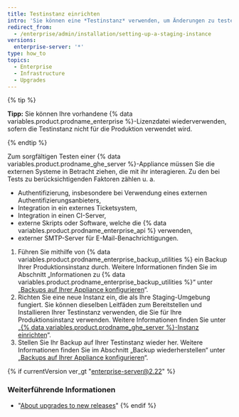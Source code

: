 ```yaml
---
title: Testinstanz einrichten
intro: 'Sie können eine *Testinstanz* verwenden, um Änderungen zu testen, bevor sie auf {% data variables.product.product_location %} angewendet werden. So können Sie eine Testinstanz beispielsweise verwenden, um neue {% data variables.product.prodname_ghe_server %}-Updates zu testen oder das Importieren von Migrationsdaten zu üben.'
redirect_from:
  - /enterprise/admin/installation/setting-up-a-staging-instance
versions:
  enterprise-server: '*'
type: how_to
topics:
  - Enterprise
  - Infrastructure
  - Upgrades
---
```


{% tip %}

**Tipp:** Sie können Ihre vorhandene {% data variables.product.prodname_enterprise %}-Lizenzdatei wiederverwenden, sofern die Testinstanz nicht für die Produktion verwendet wird.

{% endtip %}

Zum sorgfältigen Testen einer {% data variables.product.prodname_ghe_server %}-Appliance müssen Sie die externen Systeme in Betracht ziehen, die mit ihr interagieren. Zu den bei Tests zu berücksichtigenden Faktoren zählen u. a.

  - Authentifizierung, insbesondere bei Verwendung eines externen Authentifizierungsanbieters,
  - Integration in ein externes Ticketsystem,
  - Integration in einen CI-Server,
  - externe Skripts oder Software, welche die {% data variables.product.prodname_enterprise_api %} verwenden,
  - externer SMTP-Server für E-Mail-Benachrichtigungen.

1. Führen Sie mithilfe von {% data variables.product.prodname_enterprise_backup_utilities %} ein Backup Ihrer Produktionsinstanz durch. Weitere Informationen finden Sie im Abschnitt „Informationen zu {% data variables.product.prodname_enterprise_backup_utilities %}“ unter „[Backups auf Ihrer Appliance konfigurieren](/enterprise/admin/guides/installation/configuring-backups-on-your-appliance#about-github-enterprise-server-backup-utilities)“.
2. Richten Sie eine neue Instanz ein, die als Ihre Staging-Umgebung fungiert. Sie können dieselben Leitfäden zum Bereitstellen und Installieren Ihrer Testinstanz verwenden, die Sie für Ihre Produktionsinstanz verwenden. Weitere Informationen finden Sie unter „[{% data variables.product.prodname_ghe_server %}-Instanz einrichten](/enterprise/admin/guides/installation/setting-up-a-github-enterprise-server-instance/)“.
3. Stellen Sie Ihr Backup auf Ihrer Testinstanz wieder her. Weitere Informationen finden Sie im Abschnitt „Backup wiederherstellen“ unter „[Backups auf Ihrer Appliance konfigurieren](/enterprise/admin/guides/installation/configuring-backups-on-your-appliance#restoring-a-backup)“.

{% if currentVersion ver_gt "enterprise-server@2.22" %}
### Weiterführende Informationen

- "[About upgrades to new releases](/admin/overview/about-upgrades-to-new-releases)"
{% endif %}
